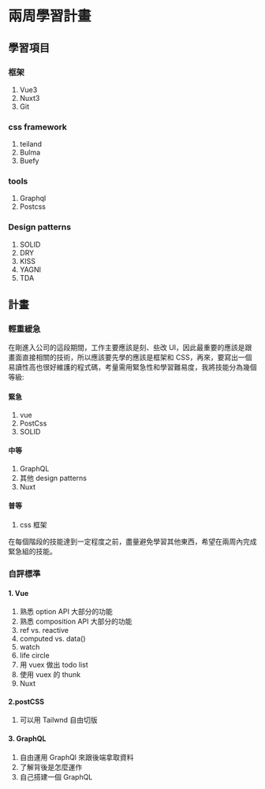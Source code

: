 # 兩周學習計畫

## 學習項目
### 框架
1. Vue3
2. Nuxt3
3. Git

### css framework
1. teiland
2. Bulma
3. Buefy

### tools
1. Graphql
2. Postcss

### Design patterns
1. SOLID
2. DRY
3. KISS
4. YAGNI
5. TDA

## 計畫
### 輕重緩急
在剛進入公司的這段期間，工作主要應該是刻、些改 UI，因此最重要的應該是跟畫面直接相關的技術，所以應該要先學的應該是框架和 CSS，再來，要寫出一個易讀性高也很好維護的程式碼，考量需用緊急性和學習難易度，我將技能分為幾個等級:

#### 緊急
1. vue
2. PostCss
3. SOLID

#### 中等
1. GraphQL
2. 其他 design patterns 
3. Nuxt

#### 普等
1. css 框架

在每個階段的技能達到一定程度之前，盡量避免學習其他東西，希望在兩周內完成緊急組的技能。

### 自評標準

#### 1. Vue
1. 熟悉 option API 大部分的功能
2. 熟悉 composition API 大部分的功能
3. ref vs. reactive
4. computed vs. data()
5. watch
6. life circle
7. 用 vuex 做出 todo list
8. 使用 vuex 的 thunk
9. Nuxt
#### 2.postCSS
1. 可以用 Tailwnd 自由切版

#### 3. GraphQL
1. 自由運用 GraphQl 來跟後端拿取資料
2. 了解背後是怎麼運作
3. 自己搭建一個 GraphQL 
